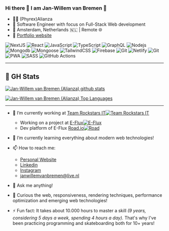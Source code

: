 ### Hi there 👋 I am Jan-Willem van Bremen 🍪

- 👨‍💻 (Phyrex)Alianza
- 💼 Software Engineer with focus on Full-Stack Web development
- 📍 Amsterdam, Netherlands 🇳🇱 | Remote 🌐
- 🔗  [Portfolio website](https://www.jwvbremen.nl)

![NextJS](https://img.shields.io/badge/-NextJS-black?style=flat-square&logo=next.js)
![React](https://img.shields.io/badge/-React-black?style=flat-square&logo=react)
![JavaScript](https://img.shields.io/badge/-JavaScript-black?style=flat-square&logo=javascript)
![TypeScript](https://img.shields.io/badge/-TypeScript-black?style=flat-square&logo=typescript)
![GraphQL](https://img.shields.io/badge/-GraphQL-black?style=flat-square&logo=graphql)
![Nodejs](https://img.shields.io/badge/-Nodejs-black?style=flat-square&logo=Node.js)
![Mongodb](https://img.shields.io/badge/-Mongodb-black?style=flat-square&logo=mongodb)
![Mongoose](https://img.shields.io/badge/-Mongoose-black?style=flat-square&logo=data:image/png;base64,iVBORw0KGgoAAAANSUhEUgAAAA4AAAAOCAIAAACQKrqGAAABMUlEQVR4AQBjAJz/AO/e3t65ufPl5dKenr1xccN/f+fNzf/+/uvU1MeIiLtubsqOjvPk5P///wDar6+lPj65amq8b2/Kjo67bm6qS0vUo6O0X1/Be3vKjY2xWVm5a2v48fEA2a6ukxgYyYuL/Pj4A2r9/e3b5tjYWRoad7dtA5oNFPlw794KV9cHe/cy3Fi7dr6R0bvbt//DwJHGxrWBgb+/fgWyIZo3RkRcmj+f4cbq1UBN316/his91tq6Kyvr39+/UKXfv2+MirowZw5I6SpPz+9v3yIr3Z2TQz+lq1atdHdHUdrSAgwdZKUbIiIuzJ7NAAyFPQUFwGCDK720YMHJnp5/wJACgz8/fx6srb21cSMDkAVUB5KAAWAw/fryBc4Fhu7PT5+AZjP8JxrQRikABkDrig/LkKIAAAAASUVORK5CYII=)
![TailwindCSS](https://img.shields.io/badge/-TailwindCSS-black?style=flat-square&logo=tailwindcss)
![Firebase](https://img.shields.io/badge/-Firebase-black?style=flat-square&logo=firebase)
![Git](https://img.shields.io/badge/-Git-black?style=flat-square&logo=git)
![Netlify](https://img.shields.io/badge/-Netlify-black?style=flat-square&logo=netlify)
![Git](https://img.shields.io/badge/-Vercel-black?style=flat-square&logo=vercel)
![PWA](https://img.shields.io/badge/-PWA-black?style=flat-square&logo=pwa)
![SASS](https://img.shields.io/badge/-SASS-black?style=flat-square&logo=sass)
![GitHub Actions](https://img.shields.io/badge/-GitHub%20Actions-black?style=flat-square&logo=githubactions)

<hr />

## 🧮 GH Stats
  
[![Jan-Willem van Bremen (Alianza) github stats](https://github-readme-stats.vercel.app/api?username=alianza&show_icons=true&theme=cobalt&hide_border=true&hide_title=true&count_private=true)](https://github.com/alianza)

[![Jan-Willem van Bremen (Alianza) Top Languages](https://github-readme-stats.vercel.app/api/top-langs/?username=alianza&layout=compact&theme=cobalt&hide_border=true&count_private=true&hide=kotlin)](https://github.com/alianza)

<hr />

- 🔭 I’m currently working at [Team Rockstars IT![Team Rockstars IT](https://www.teamrockstars.nl/wp-content/uploads/2020/10/logo-rockstars-32.png)](https://www.teamrockstars.nl/)
  - Working on a project at [E-Flux![E-Flux](https://www.e-flux.io/nl/wp-content/uploads/2023/02/cropped-favicon-32x32.png)](https://www.e-flux.io/)
  - Dev platform of E-Flux [Road.io![Road](https://road.io/favicon.ico)](https://www.road.io/)
- 🌱 I’m currently learning everything about modern web technologies!
- 📫 How to reach me:
  - [Personal Website](https://www.jwvbremen.nl/)
  - [Linkedin](https://www.linkedin.com/in/jan-willem/)
  - [Instagram](https://www.instagram.com/jan_willem.van.bremen/)
  - <janwillemvanbremen@live.nl>
- 💬 Ask me anything!

- 🤔 Curious the web, responsiveness, rendering techniques, performance optimization and emerging web technologies!
- ⚡ Fun fact: It takes about 10.000 hours to master a skill *(9 years, considering 5 days a week, spending 4 hours a day).* That's why I've been practicing programming and skateboarding both for 10+ years!
